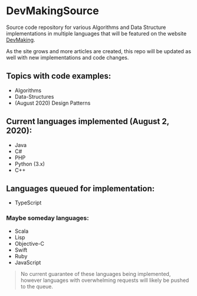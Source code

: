 # DevMakingSource
Source code repository for various Algorithms and Data Structure implementations in multiple languages that will be featured on the website <a href="https://www.devmaking.com">DevMaking</a>.

As the site grows and more articles are created, this repo will be updated as well with new implementations and code changes.

## Topics with code examples:
- Algorithms
- Data-Structures
- (August 2020) Design Patterns

## Current languages implemented (August 2, 2020):
- Java
- C#
- PHP
- Python (3.x)
- C++

## Languages queued for implementation:
- TypeScript


### Maybe someday languages:
- Scala
- Lisp
- Objective-C
- Swift
- Ruby
- JavaScript
> No current guarantee of these languages being implemented, however languages with overwhelming requests will likely be pushed to the queue.


